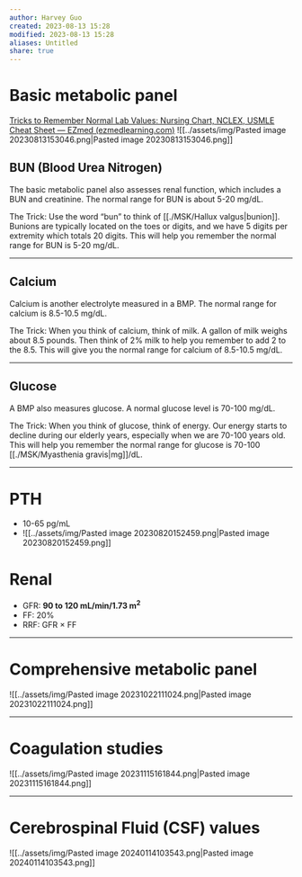 ```yaml
---
author: Harvey Guo
created: 2023-08-13 15:28
modified: 2023-08-13 15:28
aliases: Untitled
share: true
---
```


# Basic metabolic panel
[Tricks to Remember Normal Lab Values: Nursing Chart, NCLEX, USMLE Cheat Sheet — EZmed (ezmedlearning.com)](https://www.ezmedlearning.com/blog/lab-value-nursing-chart-nclex)
![[../assets/img/Pasted image 20230813153046.png|Pasted image 20230813153046.png]]
## BUN (Blood Urea Nitrogen)
The basic metabolic panel also assesses renal function, which includes a BUN and creatinine. 
The normal range for BUN is about 5-20 mg/dL.

The Trick:
Use the word “bun” to think of [[./MSK/Hallux valgus|bunion]]. 
Bunions are typically located on the toes or digits, and we have 5 digits per extremity which totals 20 digits. 
This will help you remember the normal range for BUN is 5-20 mg/dL. 

---
## Calcium
Calcium is another electrolyte measured in a BMP. 
The normal range for calcium is 8.5-10.5 mg/dL.

The Trick:
When you think of calcium, think of milk.
A gallon of milk weighs about 8.5 pounds. 
Then think of 2% milk to help you remember to add 2 to the 8.5. 
This will give you the normal range for calcium of 8.5-10.5 mg/dL.

---
## Glucose
A BMP also measures glucose. 
A normal glucose level is 70-100 mg/dL.

The Trick:
When you think of glucose, think of energy.
Our energy starts to decline during our elderly years, especially when we are 70-100 years old.
This will help you remember the normal range for glucose is 70-100 [[./MSK/Myasthenia gravis|mg]]/dL.

---
# PTH
- 10-65 pg/mL
- ![[../assets/img/Pasted image 20230820152459.png|Pasted image 20230820152459.png]]
# Renal
- GFR: **90 to 120 mL/min/1.73 m<sup>2</sup>**
- FF: 20%
- RRF: GFR × FF
---
# Comprehensive metabolic panel
![[../assets/img/Pasted image 20231022111024.png|Pasted image 20231022111024.png]]

---
# Coagulation studies
![[../assets/img/Pasted image 20231115161844.png|Pasted image 20231115161844.png]]

---
# Cerebrospinal Fluid (CSF) values
![[../assets/img/Pasted image 20240114103543.png|Pasted image 20240114103543.png]]